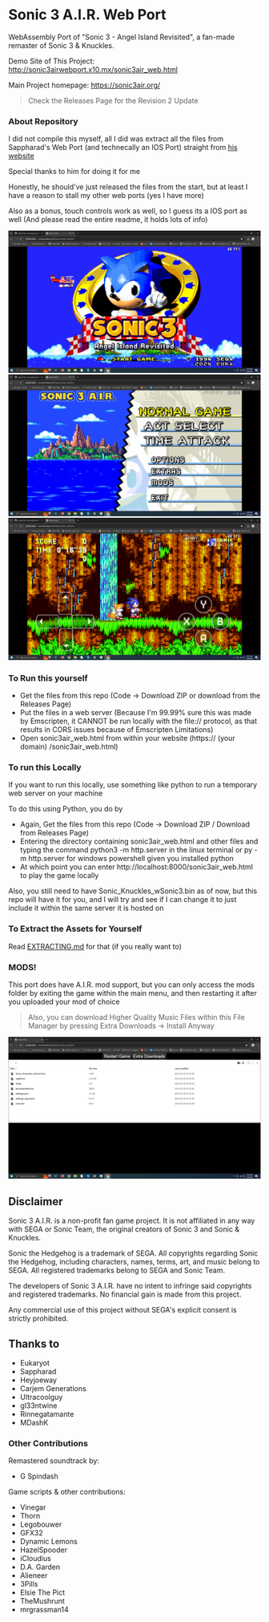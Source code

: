 # Sonic 3 A.I.R. Web Port

WebAssembly Port of  "Sonic 3 - Angel Island Revisited", a fan-made remaster of Sonic 3 & Knuckles.

Demo Site of This Project: http://sonic3airwebport.x10.mx/sonic3air_web.html

Main Project homepage: https://sonic3air.org/
> Check the Releases Page for the Revision 2 Update

### About Repository
I did not compile this myself, all I did was extract all the files from Sappharad's Web Port (and technecally an IOS Port) straight from [his website](https://projects.sappharad.com/s3air_ios/20240202_beta/)

Special thanks to him for doing it for me

Honestly, he should've just released the files from the start, but at least I have a reason to stall my other web ports (yes I have more)

Also as a bonus, touch controls work as well, so I guess its a IOS port as well (And please read the entire readme, it holds lots of info)

![image](https://github.com/burnedpopcorn/sonic3air-webport/blob/main/images/s3airtitle.png)
![image](https://github.com/burnedpopcorn/sonic3air-webport/blob/main/images/s3airmenu.png)
![image](https://github.com/burnedpopcorn/sonic3air-webport/blob/main/images/s3airgame.png)

### To Run this yourself
- Get the files from this repo (Code -> Download ZIP or download from the Releases Page)
- Put the files in a web server (Because I'm 99.99% sure this was made by Emscripten, it CANNOT be run locally with the file:// protocol, as that results in CORS issues because of Emscripten Limitations)
- Open sonic3air_web.html from within your website (https:// (your domain) /sonic3air_web.html)

### To run this Locally
If you want to run this locally, use something like python to run a temporary web server on your machine

To do this using Python, you do by
- Again, Get the files from this repo (Code -> Download ZIP / Download from Releases Page)
- Entering the directory containing sonic3air_web.html and other files and typing the command python3 -m http.server in the linux terminal or py -m http.server for windows powershell given you installed python
- At which point you can enter http://localhost:8000/sonic3air_web.html to play the game locally

Also, you still need to have Sonic_Knuckles_wSonic3.bin as of now, but this repo will have it for you, and I will try and see if I can change it to just include it within the same server it is hosted on

### To Extract the Assets for Yourself
Read [EXTRACTING.md](https://github.com/burnedpopcorn/sonic3air-webport/blob/main/EXTRACTING.md) for that (if you really want to)

### MODS!
This port does have A.I.R. mod support, but you can only access the mods folder by exiting the game within the main menu, and then restarting it after you uploaded your mod of choice
> Also, you can download Higher Quality Music Files within this File Manager by pressing Extra Downloads -> Install Anyway

![image](https://github.com/burnedpopcorn/sonic3air-webport/blob/main/images/s3airfiles.png)

## Disclaimer

Sonic 3 A.I.R. is a non-profit fan game project. It is not affiliated in any way with SEGA or Sonic Team, the original creators of Sonic 3 and Sonic & Knuckles.

Sonic the Hedgehog is a trademark of SEGA. All copyrights regarding Sonic the Hedgehog, including characters, names, terms, art, and music belong to SEGA. All registered trademarks belong to SEGA and Sonic Team.

The developers of Sonic 3 A.I.R. have no intent to infringe said copyrights and registered trademarks.
No financial gain is made from this project.

Any commercial use of this project without SEGA's explicit consent is strictly prohibited.

## Thanks to

* Eukaryot
* Sappharad
* Heyjoeway
* Carjem Generations
* Ultracoolguy
* gl33ntwine
* Rinnegatamante
* MDashK

### Other Contributions

Remastered soundtrack by:
* G Spindash

Game scripts & other contributions:
* Vinegar
* Thorn
* Legobouwer
* GFX32
* Dynamic Lemons
* HazelSpooder
* iCloudius
* D.A. Garden
* Alieneer
* 3Pills
* Elsie The Pict
* TheMushrunt
* mrgrassman14
